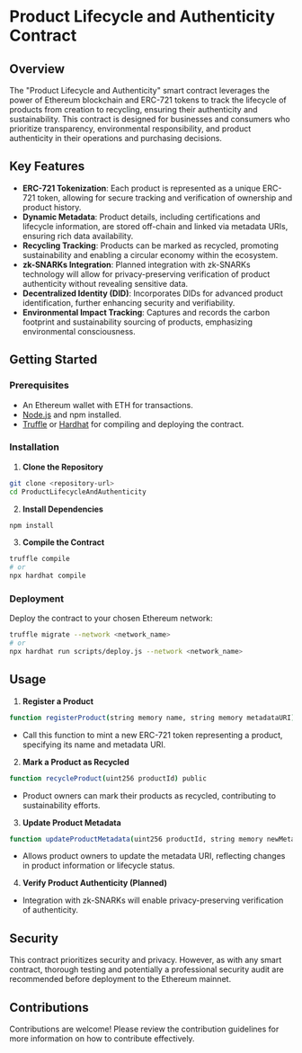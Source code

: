 # Product Lifecycle and Authenticity Contract

## Overview

The "Product Lifecycle and Authenticity" smart contract leverages the power of Ethereum blockchain and ERC-721 tokens to track the lifecycle of products from creation to recycling, ensuring their authenticity and sustainability. This contract is designed for businesses and consumers who prioritize transparency, environmental responsibility, and product authenticity in their operations and purchasing decisions.

## Key Features

- **ERC-721 Tokenization**: Each product is represented as a unique ERC-721 token, allowing for secure tracking and verification of ownership and product history.
- **Dynamic Metadata**: Product details, including certifications and lifecycle information, are stored off-chain and linked via metadata URIs, ensuring rich data availability.
- **Recycling Tracking**: Products can be marked as recycled, promoting sustainability and enabling a circular economy within the ecosystem.
- **zk-SNARKs Integration**: Planned integration with zk-SNARKs technology will allow for privacy-preserving verification of product authenticity without revealing sensitive data.
- **Decentralized Identity (DID)**: Incorporates DIDs for advanced product identification, further enhancing security and verifiability.
- **Environmental Impact Tracking**: Captures and records the carbon footprint and sustainability sourcing of products, emphasizing environmental consciousness.

## Getting Started

### Prerequisites

- An Ethereum wallet with ETH for transactions.
- [Node.js](https://nodejs.org/) and npm installed.
- [Truffle](https://www.trufflesuite.com/truffle) or [Hardhat](https://hardhat.org/) for compiling and deploying the contract.

### Installation

1. **Clone the Repository**

```bash
git clone <repository-url>
cd ProductLifecycleAndAuthenticity
```

2. **Install Dependencies**

```bash
npm install
```

3. **Compile the Contract**

```bash
truffle compile
# or
npx hardhat compile
```

### Deployment

Deploy the contract to your chosen Ethereum network:

```bash
truffle migrate --network <network_name>
# or
npx hardhat run scripts/deploy.js --network <network_name>
```

## Usage

1. **Register a Product**

```bash
function registerProduct(string memory name, string memory metadataURI) public onlyOwner
```

- Call this function to mint a new ERC-721 token representing a product, specifying its name and metadata URI.

2. **Mark a Product as Recycled**

```bash
function recycleProduct(uint256 productId) public
```

- Product owners can mark their products as recycled, contributing to sustainability efforts.

3. **Update Product Metadata**

```bash
function updateProductMetadata(uint256 productId, string memory newMetadataURI) public
```

- Allows product owners to update the metadata URI, reflecting changes in product information or lifecycle status.

4. **Verify Product Authenticity (Planned)**

- Integration with zk-SNARKs will enable privacy-preserving verification of authenticity.

## Security

This contract prioritizes security and privacy. However, as with any smart contract, thorough testing and potentially a professional security audit are recommended before deployment to the Ethereum mainnet.

## Contributions

Contributions are welcome! Please review the contribution guidelines for more information on how to contribute effectively.
